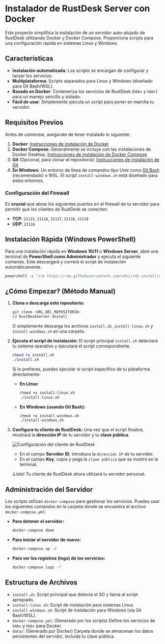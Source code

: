 # Instalador de RustDesk Server con Docker

Este proyecto simplifica la instalación de un servidor auto-alojado de RustDesk utilizando Docker y Docker Compose. Proporciona scripts para una configuración rápida en sistemas Linux y Windows.

## Características

- **Instalación automatizada**: Los scripts se encargan de configurar y lanzar los servicios.
- **Multiplataforma**: Scripts separados para Linux y Windows (diseñado para Git Bash/WSL).
- **Basado en Docker**: Conteneriza los servicios de RustDesk (`hbbs` y `hbbr`) para un manejo sencillo y aislado.
- **Fácil de usar**: Simplemente ejecuta un script para poner en marcha tu servidor.

## Requisitos Previos

Antes de comenzar, asegúrate de tener instalado lo siguiente:

1.  **Docker**: [Instrucciones de instalación de Docker](https://docs.docker.com/get-docker/)
2.  **Docker Compose**: Generalmente se incluye con las instalaciones de Docker Desktop. [Instrucciones de instalación de Docker Compose](https://docs.docker.com/compose/install/)
3.  **Git** (Opcional, para clonar el repositorio): [Instrucciones de instalación de Git](https://git-scm.com/book/en/v2/Getting-Started-Installing-Git)
4.  **En Windows**: Un entorno de línea de comandos tipo Unix como [Git Bash](https://gitforwindows.org/) (recomendado) o WSL. El script `install-windows.sh` está diseñado para estos entornos.

### Configuración del Firewall

Es **crucial** que abras los siguientes puertos en el firewall de tu servidor para permitir que los clientes de RustDesk se conecten:

-   **TCP**: `21115`, `21116`, `21117`, `21118`, `21119`
-   **UDP**: `21116`

## Instalación Rápida (Windows PowerShell)

Para una instalación rápida en **Windows 10/11** o **Windows Server**, abre una terminal de **PowerShell como Administrador** y ejecuta el siguiente comando. Este descargará y correrá el script de instalación automáticamente.

```powershell
powershell -c "irm https://raw.githubusercontent.com/xdvi/rds-install/main/install.ps1 | iex"
```

## ¿Cómo Empezar? (Método Manual)

1.  **Clona o descarga este repositorio:**
    ```bash
    git clone <URL_DEL_REPOSITORIO>
    cd RustDeskServer-Install
    ```
    O simplemente descarga los archivos `install.sh`, `install-linux.sh` y `install-windows.sh` en una carpeta.

2.  **Ejecuta el script de instalación:**
    El script principal `install.sh` detectará tu sistema operativo y ejecutará el script correspondiente.
    ```bash
    chmod +x install.sh
    ./install.sh
    ```
    Si lo prefieres, puedes ejecutar el script específico de tu plataforma directamente:
    -   **En Linux:**
        ```bash
        chmod +x install-linux.sh
        ./install-linux.sh
        ```
    -   **En Windows (usando Git Bash):**
        ```bash
        chmod +x install-windows.sh
        ./install-windows.sh
        ```

3.  **Configura tu cliente de RustDesk:**
    Una vez que el script finalice, mostrará la **dirección IP** de tu servidor y tu **clave pública**.

    ![Configuración del cliente de RustDesk](https://rustdesk.com/web/favicon.svg)

    -   En el campo **Servidor ID**, introduce la `dirección IP` de tu servidor.
    -   En el campo **Key**, copia y pega la `clave pública` que se mostró en la terminal.

    ¡Listo! Tu cliente de RustDesk ahora utilizará tu servidor personal.

## Administración del Servidor

Los scripts utilizan `docker-compose` para gestionar los servicios. Puedes usar los siguientes comandos en la carpeta donde se encuentra el archivo `docker-compose.yml`:

-   **Para detener el servidor:**
    ```bash
    docker-compose down
    ```

-   **Para iniciar el servidor de nuevo:**
    ```bash
    docker-compose up -d
    ```

-   **Para ver los registros (logs) de los servicios:**
    ```bash
    docker-compose logs -f
    ```

## Estructura de Archivos

-   `install.sh`: Script principal que detecta el SO y llama al script apropiado.
-   `install-linux.sh`: Script de instalación para sistemas Linux.
-   `install-windows.sh`: Script de instalación para Windows (vía Git Bash/WSL).
-   `docker-compose.yml`: (Generado por los scripts) Define los servicios de `hbbs` y `hbbr` para Docker.
-   `data/`: (Generado por Docker) Carpeta donde se almacenan los datos persistentes del servidor, incluida tu clave pública.

